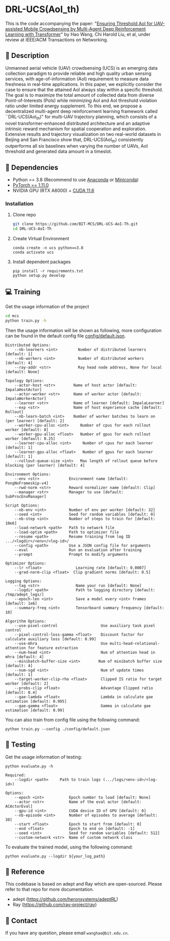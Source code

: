 
# DRL-UCS(AoI_th)
This is the code accompanying the paper: "[Ensuring Threshold AoI for UAV-assisted Mobile Crowdsensing by Multi-Agent Deep Reinforcement Learning with Transformer]()" by Hao Wang, Chi Harold Liu, et al, under review at IEEE/ACM Transactions on Networking.

## :page_facing_up: Description
Unmanned aerial vehicle (UAV) crowdsensing (UCS) is an emerging data collection paradigm to provide reliable and high quality urban sensing services, with age-of-information (AoI) requirement to measure data freshness in real-time applications. In this paper, we explicitly consider the case to ensure that the attained AoI always stay within a specific threshold. The goal is to maximize the total amount of collected data from diverse Point-of-Interests (PoIs) while minimizing AoI and AoI threshold violation ratio under limited energy supplement. To this end, we propose a decentralized multi-agent deep reinforcement learning framework called ``DRL-UCS($\text{AoI}_{th}$)" for multi-UAV trajectory planning, which consists of a novel transformer-enhanced distributed architecture and an adaptive intrinsic reward mechanism for spatial cooperation and exploration. Extensive results and trajectory visualization on two real-world datasets in Beijing and San Francisco show that, DRL-UCS($\text{AoI}_{th}$) consistently outperforms all six baselines when varying the number of UAVs, AoI threshold and generated data amount in a timeslot.
## :wrench: Dependencies
- Python == 3.8 (Recommend to use [Anaconda](https://www.anaconda.com/download/#linux) or [Miniconda](https://docs.conda.io/en/latest/miniconda.html))
- [PyTorch == 1.11.0](https://pytorch.org/)
- NVIDIA GPU (RTX A6000) + [CUDA 11.6](https://developer.nvidia.com/cuda-downloads)
### Installation
1. Clone repo
    ```bash
    git clone https://github.com/BIT-MCS/DRL-UCS-AoI-Th.git
    cd DRL-UCS-AoI-Th
    ```
   
2. Create Virtual Environment
    ```
   conda create -n ucs python==3.8
   conda activate ucs
   ```
3. Install dependent packages
    ```
    pip install -r requirements.txt
    python setup.py develop
    ```
## :computer: Training

Get the usage information of the project
```bash
cd mcs
python train.py -h
```
Then the usage information will be shown as following, more configuration can be found in the default config file [config/default.json]().
```
Distributed Options:
    --nb-learners <int>         Number of distributed learners [default: 1]
    --nb-workers <int>          Number of distributed workers [default: 4]
    --ray-addr <str>            Ray head node address, None for local [default: None]

Topology Options:
    --actor-host <str>        Name of host actor [default: ImpalaHostActor]
    --actor-worker <str>      Name of worker actor [default: ImpalaWorkerActor]
    --learner <str>           Name of learner [default: ImpalaLearner]
    --exp <str>               Name of host experience cache [default: Rollout]
    --nb-learn-batch <int>    Number of worker batches to learn on (per learner) [default: 2]
    --worker-cpu-alloc <int>     Number of cpus for each rollout worker [default: 8]
    --worker-gpu-alloc <float>   Number of gpus for each rollout worker [default: 0.25]
    --learner-cpu-alloc <int>     Number of cpus for each learner [default: 1]
    --learner-gpu-alloc <float>   Number of gpus for each learner [default: 1]
    --rollout-queue-size <int>   Max length of rollout queue before blocking (per learner) [default: 4]

Environment Options:
    --env <str>             Environment name [default: PongNoFrameskip-v4]
    --rwd-norm <str>        Reward normalizer name [default: Clip]
    --manager <str>         Manager to use [default: SubProcEnvManager]

Script Options:
    --nb-env <int>          Number of env per worker [default: 32]
    --seed <int>            Seed for random variables [default: 0]
    --nb-step <int>         Number of steps to train for [default: 10e6]
    --load-network <path>   Path to network file
    --load-optim <path>     Path to optimizer file
    --resume <path>         Resume training from log ID .../<logdir>/<env>/<log-id>/
    --config <path>         Use a JSON config file for arguments
    --eval                  Run an evaluation after training
    --prompt                Prompt to modify arguments

Optimizer Options:
    --lr <float>               Learning rate [default: 0.0007]
    --grad-norm-clip <float>  Clip gradient norms [default: 0.5]

Logging Options:
    --tag <str>                Name your run [default: None]
    --logdir <path>            Path to logging directory [default: /tmp/adept_logs/]
    --epoch-len <int>          Save a model every <int> frames [default: 1e6]
    --summary-freq <int>       Tensorboard summary frequency [default: 10]

Algorithm Options:
    --use-pixel-control                   Use auxiliary task pixel control
    --pixel-control-loss-gamma <float>    Discount factor for calculate auxiliary loss [default: 0.99]
    --use-mhra                            Use multi-head-relational-attention for feature extraction 
    --num-head <int>                      Num of attention head in mhra [default: 4]
    --minibatch-buffer-size <int>        Num of minibatch buffer size [default: 4]
    --num-sgd <int>                       Num of update times [default: 1]
    --target-worker-clip-rho <float>      Clipped IS ratio for target worker [default: 2]
    --probs-clip <float>                  Advantage Clipped ratio [default: 0.4]
    --gae-lambda <float>                  Lambda in calculate gae estimation [default: 0.995]
    --gae-gamma <float>                   Gamma in calculate gae estimation [default: 0.99]
 ```
You can also train from config file using the following command:
```
python train.py --config ./config/default.json
```
## :checkered_flag: Testing
Get the usage information of testing:
```
python evaluate.py -h 
```
```
Required:
    --logdir <path>     Path to train logs (.../logs/<env-id>/<log-id>)

Options:
    --epoch <int>           Epoch number to load [default: None]
    --actor <str>           Name of the eval actor [default: ACActorEval]
    --gpu-id <int>          CUDA device ID of GPU [default: 0]
    --nb-episode <int>      Number of episodes to average [default: 30]
    --start <float>         Epoch to start from [default: 0]
    --end <float>           Epoch to end on [default: -1]
    --seed <int>            Seed for random variables [default: 512]
    --custom-network <str>  Name of custom network class
```
To evaluate the trained model, using the following command:
```
python evaluate.py --logdir ${your_log_path}
```
## :clap: Reference
This codebase is based on adept and Ray which are open-sourced. Please refer to that repo for more documentation.
- adept (https://github.com/heronsystems/adeptRL)
- Ray (https://github.com/ray-project/ray)

## :e-mail: Contact
If you have any question, please email `wanghao@bit.edu.cn`.

<!-- ## Paper
If you are interested in our work, please cite our paper as
```
@inproceedings{10.1145/3447548.3467070,
author = {Wang, Hao and Liu, Chi Harold and Dai, Zipeng and Tang, Jian and Wang, Guoren},
title = {Energy-Efficient 3D Vehicular Crowdsourcing for Disaster Response by Distributed Deep Reinforcement Learning},
doi = {10.1145/3447548.3467070},
booktitle = {Proceedings of the 27th ACM SIGKDD Conference on Knowledge Discovery & Data Mining},
pages = {3679–3687},
numpages = {9}
} -->

```
